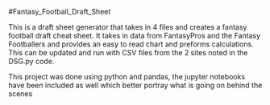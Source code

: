 #Fantasy_Football_Draft_Sheet

This is a draft sheet generator that takes in 4 files and creates a fantasy football draft cheat sheet. It takes in data from FantasyPros and the Fantasy Footballers and provides an easy to read chart and preforms calculations. This can be updated and run with CSV files from the 2 sites noted in the DSG.py code.

This project was done using python and pandas, the jupyter notebooks have been included as well which better portray what is going on behind the scenes